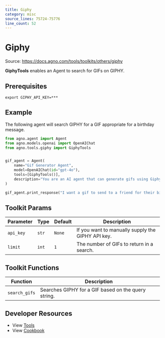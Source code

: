 ```yaml
---
title: Giphy
category: misc
source_lines: 75724-75776
line_count: 52
---
```


# Giphy
Source: https://docs.agno.com/tools/toolkits/others/giphy



**GiphyTools** enables an Agent to search for GIFs on GIPHY.

## Prerequisites

```shell
export GIPHY_API_KEY=***
```

## Example

The following agent will search GIPHY for a GIF appropriate for a birthday message.

```python
from agno.agent import Agent
from agno.models.openai import OpenAIChat
from agno.tools.giphy import GiphyTools


gif_agent = Agent(
    name="Gif Generator Agent",
    model=OpenAIChat(id="gpt-4o"),
    tools=[GiphyTools()],
    description="You are an AI agent that can generate gifs using Giphy.",
)

gif_agent.print_response("I want a gif to send to a friend for their birthday.")
```

## Toolkit Params

| Parameter | Type  | Default | Description                                       |
| --------- | ----- | ------- | ------------------------------------------------- |
| `api_key` | `str` | `None`  | If you want to manually supply the GIPHY API key. |
| `limit`   | `int` | `1`     | The number of GIFs to return in a search.         |

## Toolkit Functions

| Function      | Description                                         |
| ------------- | --------------------------------------------------- |
| `search_gifs` | Searches GIPHY for a GIF based on the query string. |

## Developer Resources

* View [Tools](https://github.com/agno-agi/agno/blob/main/libs/agno/agno/tools/giphy.py)
* View [Cookbook](https://github.com/agno-agi/agno/blob/main/cookbook/tools/giphy_tools.py)


